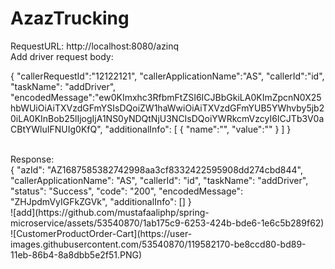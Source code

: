 # AzazTrucking
RequestURL: http://localhost:8080/azinq </br>
Add driver request body:</br>

{
    "callerRequestId":"12122121",
    "callerApplicationName":"AS",
    "callerId":"id",
    "taskName": "addDriver",
    "encodedMessage":"ew0KImxhc3RfbmFtZSI6ICJBbGkiLA0KImZpcnN0X25hbWUiOiAiTXVzdGFmYSIsDQoiZW1haWwiOiAiTXVzdGFmYUB5YWhvby5jb20iLA0KInBob25lIjogIjA1NS0yNDQtNjU3NCIsDQoiYWRkcmVzcyI6ICJTb3V0aCBtYWluIFNUIg0KfQ",
    "additionalInfo": [
        {
            "name":"",
            "value":""
        }
    ]
}

</br>
Response:</br>
{
    "azId": "AZ1687585382742998aa3cf8332422595908dd274cbd844",
    "callerApplicationName": "AS",
    "callerId": "id",
    "taskName": "addDriver",
    "status": "Success",
    "code": "200",
    "encodedMessage": "ZHJpdmVyIGFkZGVk",
    "additionalInfo": []
}
</br>
![add](https://github.com/mustafaaliphp/spring-microservice/assets/53540870/1ab175c9-6253-424b-bde6-1e6c5b289f62)
![CustomerProductOrder-Cart](https://user-images.githubusercontent.com/53540870/119582170-be8ccd80-bd89-11eb-86b4-8a8dbb5e2f51.PNG)

